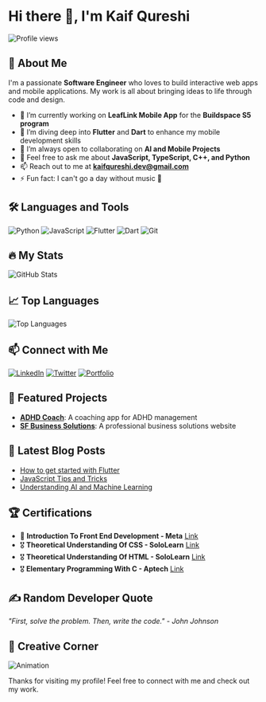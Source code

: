 # Hi there 👋, I'm Kaif Qureshi

![Profile views](https://komarev.com/ghpvc/?username=qureshikaif&color=blueviolet)

## 🚀 About Me
I'm a passionate **Software Engineer** who loves to build interactive web apps and mobile applications. My work is all about bringing ideas to life through code and design.

- 🔭 I’m currently working on **LeafLink Mobile App** for the **Buildspace S5 program**
- 🌱 I’m diving deep into **Flutter** and **Dart** to enhance my mobile development skills
- 👯 I’m always open to collaborating on **AI and Mobile Projects**
- 💬 Feel free to ask me about **JavaScript, TypeScript, C++, and Python**
- 📫 Reach out to me at **kaifqureshi.dev@gmail.com**
- ⚡ Fun fact: I can't go a day without music 🎵

## 🛠️ Languages and Tools
![Python](https://img.shields.io/badge/-Python-000?&logo=Python)
![JavaScript](https://img.shields.io/badge/-JavaScript-000?&logo=JavaScript)
![Flutter](https://img.shields.io/badge/-Flutter-000?&logo=Flutter)
![Dart](https://img.shields.io/badge/-Dart-000?&logo=Dart)
![Git](https://img.shields.io/badge/-Git-000?&logo=Git)

## 🔥 My Stats
![GitHub Stats](https://github-readme-stats.vercel.app/api?username=qureshikaif&show_icons=true&theme=radical)

## 📈 Top Languages
![Top Languages](https://github-readme-stats.vercel.app/api/top-langs/?username=qureshikaif&layout=compact&theme=radical)

## 📫 Connect with Me
[![LinkedIn](https://img.shields.io/badge/-LinkedIn-000?&logo=LinkedIn&color=0A66C2)](https://www.linkedin.com/in/mohammad-kaif-qureshi-77052a1a5/)
[![Twitter](https://img.shields.io/badge/-Twitter-000?&logo=Twitter&color=1DA1F2)](https://twitter.com/janedoe)
[![Portfolio](https://img.shields.io/badge/-Portfolio-000?&logo=Portfolio&color=34D058)](https://kaifqureshi.vercel.app)

## 🌟 Featured Projects
- [**ADHD Coach**](https://github.com/janedoe/adhd-coach-native): A coaching app for ADHD management
- [**SF Business Solutions**](https://github.com/janedoe/sf-business-ui): A professional business solutions website

## 📜 Latest Blog Posts
<!-- BLOG-POST-LIST:START -->
- [How to get started with Flutter](https://yourblog.com/flutter-getting-started)
- [JavaScript Tips and Tricks](https://yourblog.com/javascript-tips)
- [Understanding AI and Machine Learning](https://yourblog.com/ai-ml-basics)
<!-- BLOG-POST-LIST:END -->

<!--
## 🏆 Achievements
- 🥇 **Introduction to front end development - META** [Hackathon XYZ](https://link-to-hackathon.com)
- 🎖️ **Top Contributor** at [Open Source Project ABC](https://link-to-project.com)
-->

## 🏆 Certifications
- 🥇 **Introduction To Front End Development - Meta** [Link](https://www.coursera.org/account/accomplishments/verify/FYDQ4CYEZ6GT)
- 🎖️ **Theoretical Understanding Of CSS - SoloLearn** [Link](https://www.sololearn.com/Certificate/CT-AQDIYOG4/png)
- 🎖️ **Theoretical Understanding Of HTML - SoloLearn** [Link](https://www.sololearn.com/Certificate/CT-6DY9L5PF/png)
- 🎖️ **Elementary Programming With C - Aptech** [Link](https://drive.google.com/file/d/1RMOlZN87uEfXgwaA2011Ld2M8OIyCU2e/view?pli=1)

## ✍️ Random Developer Quote
_"First, solve the problem. Then, write the code." - John Johnson_

## 🎨 Creative Corner
![Animation](https://media.giphy.com/media/ZVik7pBtu9dNS/giphy.gif)

Thanks for visiting my profile! Feel free to connect with me and check out my work.
